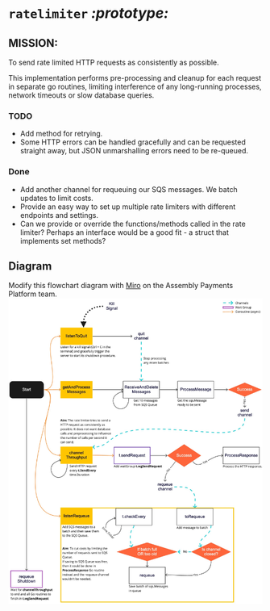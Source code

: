 # `ratelimiter`     _:prototype:_

## **MISSION:**
To send rate limited HTTP requests as consistently as possible.

This implementation performs pre-processing and cleanup for each request in separate go routines, limiting
interference of any long-running processes, network timeouts or slow database queries.

### TODO
- Add method for retrying.
- Some HTTP errors can be handled gracefully and can be requested straight away, but JSON unmarshalling errors need to be re-queued.

### Done
- Add another channel for requeuing our SQS messages. We batch updates to limit costs.
- Provide an easy way to set up multiple rate limiters with different endpoints and settings.
- Can we provide or override the functions/methods called in the rate limiter? Perhaps an interface would be a good fit - a struct that implements set methods?

## Diagram
Modify this flowchart diagram with [Miro](https://miro.com/app/board/uXjVObhdR_w=/?invite_link_id=827663665880) on the Assembly Payments Platform team.
![flow chart](flowchart.jpg)